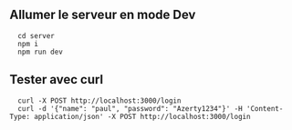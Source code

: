 ## Allumer le serveur en mode Dev
```
  cd server
  npm i
  npm run dev
```

## Tester avec curl
```
  curl -X POST http://localhost:3000/login
  curl -d '{"name": "paul", "password": "Azerty1234"}' -H 'Content-Type: application/json' -X POST http://localhost:3000/login
```
